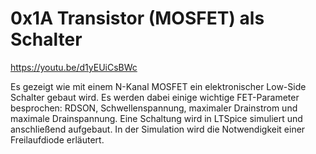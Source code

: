 # 0x1A Transistor (MOSFET) als Schalter
https://youtu.be/d1yEUiCsBWc

Es gezeigt wie mit einem N-Kanal MOSFET ein elektronischer Low-Side Schalter
gebaut wird. Es werden dabei einige wichtige FET-Parameter besprochen: RDSON, 
Schwellenspannung, maximaler Drainstrom und maximale Drainspannung. Eine 
Schaltung wird in LTSpice simuliert und anschließend aufgebaut. In der Simulation 
wird die Notwendigkeit einer Freilaufdiode erläutert.